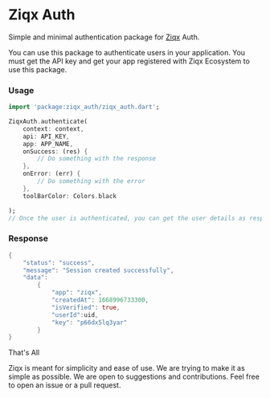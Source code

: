 # Ziqx Auth
Simple and minimal authentication package for [Ziqx](https://ziqx.in) Auth.

You can use this package to authenticate users in your application.
You must get the API key and get your app registered with Ziqx Ecosystem to use this package.

### Usage
```dart
import 'package:ziqx_auth/ziqx_auth.dart';

ZiqxAuth.authenticate(
    context: context,
    api: API_KEY,
    app: APP_NAME,
    onSuccess: (res) {
        // Do something with the response
    },
    onError: (err) {
        // Do something with the error
    },
    toolBarColor: Colors.black

);
// Once the user is authenticated, you can get the user details as response.
```

### Response
```dart
{
    "status": "success", 
    "message": "Session created successfully", 
    "data": 
        {
            "app": "ziqx", 
            "createdAt": 1668996733300, 
            "isVerified": true, 
            "userId":uid,
            "key": "p66dx5lq3yar"
        }
}
```

That's All

Ziqx is meant for simplicity and ease of use. We are trying to make it as simple as possible. We are open to suggestions and contributions. Feel free to open an issue or a pull request.